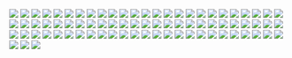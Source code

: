 <img src="https://img.shields.io/badge/Amazon AWS-232F3E?style=for-the-badge&logo=Amazon AWS&logoColor=white">
<img src="https://img.shields.io/badge/Amazon EC2-FF9900?style=for-the-badge&logo=Amazon EC2&logoColor=white">
<img src="https://img.shields.io/badge/Apache-D22128?style=for-the-badge&logo=Apache&logoColor=white">
<img src="https://img.shields.io/badge/Apache JMeter-D22128?style=for-the-badge&logo=Apache&logoColor=white">
<img src="https://img.shields.io/badge/Apache Maven-C71A36?style=for-the-badge&logo=Apache&logoColor=white">
<img src="https://img.shields.io/badge/Apache Tomcat-F8DC75?style=for-the-badge&logo=Apache&logoColor=white">
<img src="https://img.shields.io/badge/CentOS-262577?style=for-the-badge&logo=CentOS&logoColor=white">
<img src="https://img.shields.io/badge/Confluence-172B4D?style=for-the-badge&logo=Confluence&logoColor=white">
<img src="https://img.shields.io/badge/CSS3-1572B6?style=for-the-badge&logo=CSS3&logoColor=white">
<img src="https://img.shields.io/badge/Datadog-632CA6?style=for-the-badge&logo=Datadog&logoColor=white">
<img src="https://img.shields.io/badge/Dell-007DB8?style=for-the-badge&logo=Dell&logoColor=white">
<img src="https://img.shields.io/badge/Docker-2496ED?style=for-the-badge&logo=Docker&logoColor=white">
<img src="https://img.shields.io/badge/Eclipse IDE-2C2255?style=for-the-badge&logo=Eclipse&logoColor=white">
<img src="https://img.shields.io/badge/Figma-F24E1E?style=for-the-badge&logo=Figma&logoColor=white">
<img src="https://img.shields.io/badge/Git-F05032?style=for-the-badge&logo=Git&logoColor=white">
<img src="https://img.shields.io/badge/GitHub-181717?style=for-the-badge&logo=GitHub&logoColor=white">
<img src="https://img.shields.io/badge/GitLab-FC6D26?style=for-the-badge&logo=GitLab&logoColor=white">
<img src="https://img.shields.io/badge/Gradle-F46800?style=for-the-badge&logo=Gradle&logoColor=white">
<img src="https://img.shields.io/badge/Grafana-F46800?style=for-the-badge&logo=Grafana&logoColor=white">
<img src="https://img.shields.io/badge/Hibernate-59666C?style=for-the-badge&logo=Hibernate&logoColor=white">
<img src="https://img.shields.io/badge/HTML5-E34F26?style=for-the-badge&logo=HTML5&logoColor=white">
<img src="https://img.shields.io/badge/IntelliJ IDEA-000000?style=for-the-badge&logo=IntelliJ&logoColor=white">
<img src="https://img.shields.io/badge/JavaScript-F7DF1E?style=for-the-badge&logo=JavaScript&logoColor=white">
<img src="https://img.shields.io/badge/Jenkins-D24939?style=for-the-badge&logo=Jenkins&logoColor=white">
<img src="https://img.shields.io/badge/JetBrains-000000?style=for-the-badge&logo=JetBrains&logoColor=white">
<img src="https://img.shields.io/badge/JiraJira-0052CC?style=for-the-badge&logo=JiraJira&logoColor=white">
<img src="https://img.shields.io/badge/jQuery-0769AD?style=for-the-badge&logo=jQuery&logoColor=white">
<img src="https://img.shields.io/badge/JSON-000000?style=for-the-badge&logo=JSON&logoColor=white">
<img src="https://img.shields.io/badge/JUnit5-25A162?style=for-the-badge&logo=JUnit5&logoColor=white">
<img src="https://img.shields.io/badge/Kakao-FFCD00?style=for-the-badge&logo=Kakao&logoColor=white">
<img src="https://img.shields.io/badge/Kubernetes-326CE5?style=for-the-badge&logo=Kubernetes&logoColor=white">
<img src="https://img.shields.io/badge/Linux-FCC624?style=for-the-badge&logo=Linux&logoColor=white">
<img src="https://img.shields.io/badge/MariaDB-003545?style=for-the-badge&logo=MariaDB&logoColor=white">
<img src="https://img.shields.io/badge/MySQL-4479A1?style=for-the-badge&logo=MySQL&logoColor=white">
<img src="https://img.shields.io/badge/OpenJDK-FFFFFF?style=for-the-badge&logo=OpenJDK&logoColor=white">
<img src="https://img.shields.io/badge/Oracle-F80000?style=for-the-badge&logo=Oracle&logoColor=white">
<img src="https://img.shields.io/badge/PostgreSQL-4169E1?style=for-the-badge&logo=PostgreSQL&logoColor=white">
<img src="https://img.shields.io/badge/Postman-FF6C37?style=for-the-badge&logo=Postman&logoColor=white">
<img src="https://img.shields.io/badge/Prometheus-E6522C?style=for-the-badge&logo=Prometheus&logoColor=white">
<img src="https://img.shields.io/badge/Red Hat-EE0000?style=for-the-badge&logo=Red&logoColor=white">
<img src="https://img.shields.io/badge/Redmine-B32024?style=for-the-badge&logo=Redmine&logoColor=white">
<img src="https://img.shields.io/badge/SonarLint-CB2029?style=for-the-badge&logo=SonarLint&logoColor=white">
<img src="https://img.shields.io/badge/SonarQube-4E9BCD?style=for-the-badge&logo=SonarQube&logoColor=white">
<img src="https://img.shields.io/badge/Spring-6DB33F?style=for-the-badge&logo=Spring&logoColor=white">
<img src="https://img.shields.io/badge/Spring Boot-6DB33F?style=for-the-badge&logo=Spring&logoColor=white">
<img src="https://img.shields.io/badge/Spring Security-6DB33F?style=for-the-badge&logo=Spring&logoColor=white">
<img src="https://img.shields.io/badge/Subversion-809CC9?style=for-the-badge&logo=Subversion&logoColor=white">
<img src="https://img.shields.io/badge/Swagger-85EA2D?style=for-the-badge&logo=Swagger&logoColor=white">
<img src="https://img.shields.io/badge/Vim-019733?style=for-the-badge&logo=Vim&logoColor=white">
<img src="https://img.shields.io/badge/Visual Studio Code-007ACC?style=for-the-badge&logo=Visual&logoColor=white">
<img src="https://img.shields.io/badge/VMware-607078?style=for-the-badge&logo=VMware&logoColor=white">
<img src="https://img.shields.io/badge/Windows-0078D6?style=for-the-badge&logo=Windows&logoColor=white">
<img src="https://img.shields.io/badge/Ableton Live-000000?style=for-the-badge&logo=Ableton&logoColor=white">
<img src="https://img.shields.io/badge/AdBlock-F40D12?style=for-the-badge&logo=AdBlock&logoColor=white">
<img src="https://img.shields.io/badge/Adblock Plus-C70D2C?style=for-the-badge&logo=Adblock&logoColor=white">
<img src="https://img.shields.io/badge/Adobe After Effects-9999FF?style=for-the-badge&logo=Adobe&logoColor=white">
<img src="https://img.shields.io/badge/Adobe Premiere Pro-9999FF?style=for-the-badge&logo=Adobe&logoColor=white">
<img src="https://img.shields.io/badge/Dolby-000000?style=for-the-badge&logo=Dolby&logoColor=white">
<img src="https://img.shields.io/badge/DuckDuckGo-DE5833?style=for-the-badge&logo=DuckDuckGo&logoColor=white">
<img src="https://img.shields.io/badge/Google Chrome-4285F4?style=for-the-badge&logo=Google&logoColor=white">
<img src="https://img.shields.io/badge/Firefox-FF7139?style=for-the-badge&logo=Firefox&logoColor=white">
<img src="https://img.shields.io/badge/Internet Explorer-0076D6?style=for-the-badge&logo=Internet&logoColor=white">
<img src="https://img.shields.io/badge/Microsoft Edge-0078D7?style=for-the-badge&logo=Microsoft&logoColor=white">
<img src="https://img.shields.io/badge/Cisco-1BA0D7?style=for-the-badge&logo=Cisco&logoColor=white">
<img src="https://img.shields.io/badge/Microsoft Excel-217346?style=for-the-badge&logo=Microsoft&logoColor=white">
<img src="https://img.shields.io/badge/Microsoft Office-D83B01?style=for-the-badge&logo=Microsoft&logoColor=white">
<img src="https://img.shields.io/badge/Microsoft OneDrive-0078D4?style=for-the-badge&logo=Microsoft&logoColor=white">
<img src="https://img.shields.io/badge/Microsoft OneNote-7719AA?style=for-the-badge&logo=Microsoft&logoColor=white">
<img src="https://img.shields.io/badge/Microsoft Outlook-0078D4?style=for-the-badge&logo=Microsoft&logoColor=white">
<img src="https://img.shields.io/badge/Microsoft PowerPoint-B7472A?style=for-the-badge&logo=Microsoft&logoColor=white">
<img src="https://img.shields.io/badge/Microsoft Teams-6264A7?style=for-the-badge&logo=Microsoft&logoColor=white">
<img src="https://img.shields.io/badge/Microsoft Word-2B579A?style=for-the-badge&logo=Microsoft&logoColor=white">
<img src="https://img.shields.io/badge/Notepad++-90E59A?style=for-the-badge&logo=Notepad++&logoColor=white">
<img src="https://img.shields.io/badge/Opera-FF1B2D?style=for-the-badge&logo=Opera&logoColor=white">
<img src="https://img.shields.io/badge/Slack-4A154B?style=for-the-badge&logo=Slack&logoColor=white">
<img src="https://img.shields.io/badge/Python-3776AB?style=for-the-badge&logo=Python&logoColor=white">
<img src="https://img.shields.io/badge/Microsoft Excel-217346?style=flat-square&logo=Microsoft Excel&logoColor=white"/>
<img src="https://img.shields.io/badge/Python-3776AB?style=for-the-badge&logo=Python&logoColor=white">
